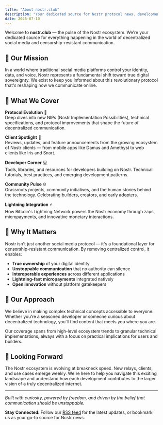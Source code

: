 ```yaml
---
title: "About nostr.club"
description: "Your dedicated source for Nostr protocol news, developments, and ecosystem updates"
date: 2025-07-10
---
```


Welcome to **nostr.club** — the pulse of the Nostr ecosystem. We're your dedicated source for everything happening in the world of decentralized social media and censorship-resistant communication.

## 🎯 Our Mission

In a world where traditional social media platforms control your identity, data, and voice, Nostr represents a fundamental shift toward true digital sovereignty. We exist to keep you informed about this revolutionary protocol that's reshaping how we communicate online.

## 📡 What We Cover

**Protocol Evolution** 🔧  
Deep dives into new NIPs (Nostr Implementation Possibilities), technical specifications, and protocol improvements that shape the future of decentralized communication.

**Client Spotlight** 📱  
Reviews, updates, and feature announcements from the growing ecosystem of Nostr clients — from mobile apps like Damus and Amethyst to web clients like Iris and Snort.

**Developer Corner** 💻  
Tools, libraries, and resources for developers building on Nostr. Technical tutorials, best practices, and emerging development patterns.

**Community Pulse** 🌐  
Grassroots projects, community initiatives, and the human stories behind the technology. Celebrating builders, creators, and early adopters.

**Lightning Integration** ⚡  
How Bitcoin's Lightning Network powers the Nostr economy through zaps, micropayments, and innovative monetary interactions.

## 🚀 Why It Matters

Nostr isn't just another social media protocol — it's a foundational layer for censorship-resistant communication. By removing centralized control, it enables:

- **True ownership** of your digital identity
- **Unstoppable communication** that no authority can silence  
- **Interoperable experiences** across different applications
- **Lightning-fast micropayments** integrated natively
- **Open innovation** without platform gatekeepers

## 🎨 Our Approach

We believe in making complex technical concepts accessible to everyone. Whether you're a seasoned developer or someone curious about decentralized technology, you'll find content that meets you where you are.

Our coverage spans from high-level ecosystem trends to granular technical implementations, always with a focus on practical implications for users and builders.

## 🔮 Looking Forward

The Nostr ecosystem is evolving at breakneck speed. New relays, clients, and use cases emerge weekly. We're here to help you navigate this exciting landscape and understand how each development contributes to the larger vision of a truly decentralized internet.

---

*Built with curiosity, powered by freedom, and driven by the belief that communication should be unstoppable.*

**Stay Connected**: Follow our [RSS feed](/index.xml) for the latest updates, or bookmark us as your go-to source for Nostr news.
